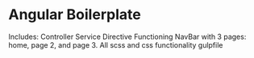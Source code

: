 # Angular Boilerplate
Includes:
Controller
Service
Directive
Functioning NavBar with 3 pages: home, page 2, and page 3.
All scss and css functionality
gulpfile